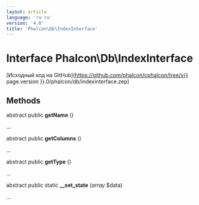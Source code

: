 ```yaml
---
layout: article
language: 'ru-ru'
version: '4.0'
title: 'Phalcon\Db\IndexInterface'
---
```

# Interface **Phalcon\Db\IndexInterface**

[Исходный код на GitHub](https://github.com/phalcon/cphalcon/tree/v{{ page.version }}.0/phalcon/db/indexinterface.zep)

## Methods

abstract public **getName** ()

...

abstract public **getColumns** ()

...

abstract public **getType** ()

...

abstract public static **__set_state** (*array* $data)

...